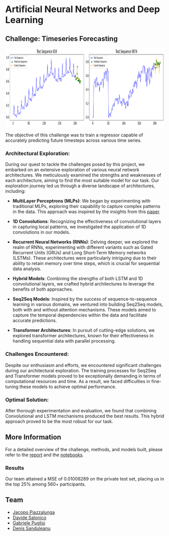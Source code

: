 # Artificial Neural Networks and Deep Learning

## Challenge: Timeseries Forecasting

<p align="center">
	<img src="Images/head-image.png" height="250" />
</p>

The objective of this challenge was to train a regressor capable of accurately predicting future timesteps across various time series.

### Architectural Exploration:

During our quest to tackle the challenges posed by this project, we embarked on an extensive exploration of various neural network architectures. We meticulously examined the strengths and weaknesses of each architecture, aiming to find the most suitable model for our task. Our exploration journey led us through a diverse landscape of architectures, including:

- **MultiLayer Perceptrons (MLPs)**: We began by experimenting with traditional MLPs, exploring their capability to capture complex patterns in the data. This approach was inspired by the insights from this [paper](https://arxiv.org/abs/2304.04553).

- **1D Convolutions**: Recognizing the effectiveness of convolutional layers in capturing local patterns, we investigated the application of 1D convolutions in our models.

- **Recurrent Neural Networks (RNNs)**: Delving deeper, we explored the realm of RNNs, experimenting with different variants such as Gated Recurrent Units (GRUs) and Long Short-Term Memory networks (LSTMs). These architectures were particularly intriguing due to their ability to retain memory over time steps, which is crucial for sequential data analysis.

- **Hybrid Models**: Combining the strengths of both LSTM and 1D convolutional layers, we crafted hybrid architectures to leverage the benefits of both approaches.

- **Seq2Seq Models**: Inspired by the success of sequence-to-sequence learning in various domains, we ventured into building Seq2Seq models, both with and without attention mechanisms. These models aimed to capture the temporal dependencies within the data and facilitate accurate predictions.

- **Transformer Architectures**: In pursuit of cutting-edge solutions, we explored transformer architectures, known for their effectiveness in handling sequential data with parallel processing.

### Challenges Encountered:

Despite our enthusiasm and efforts, we encountered significant challenges during our architectural exploration. The training processes for Seq2Seq and Transformer models proved to be exceptionally demanding in terms of computational resources and time. As a result, we faced difficulties in fine-tuning these models to achieve optimal performance.

### Optimal Solution:

After thorough experimentation and evaluation, we found that combining Convolutional and LSTM mechanisms produced the best results. This hybrid approach proved to be the most robust for our task.

## More Information

For a detailed overview of the challenge, methods, and models built, please refer to the [report](Report_Challenge_2.pdf) and the [notebooks](/Notebooks).

### Results

Our team attained a MSE of 0.01008289 on the private test set, placing us in the top 25% among 560+ participants.

## Team
* [Jacopo Piazzalunga](https://github.com/Jacopopiazza)
* [Davide Salonico](https://github.com/DavideSalonico)
* [Gabriele Puglisi](https://github.com/GabP404)
* [Denis Sanduleanu](https://github.com/DenSandu)

